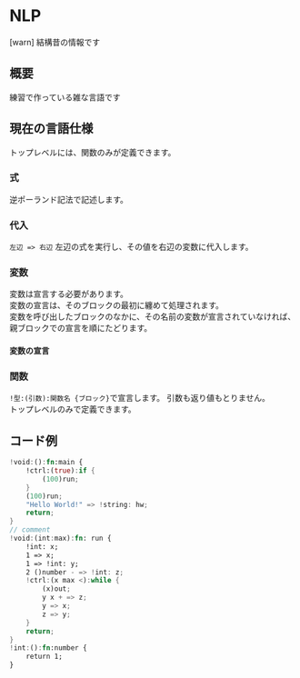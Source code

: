 # NLP

[warn] 結構昔の情報です

## 概要
練習で作っている雑な言語です

## 現在の言語仕様

トップレベルには、関数のみが定義できます。  

### 式
逆ポーランド記法で記述します。

### 代入
`左辺 => 右辺`
左辺の式を実行し、その値を右辺の変数に代入します。

### 変数
変数は宣言する必要があります。  
変数の宣言は、そのブロックの最初に纏めて処理されます。  
変数を呼び出したブロックのなかに、その名前の変数が宣言されていなければ、親ブロックでの宣言を順にたどります。  

#### 変数の宣言


### 関数
`!型:(引数):関数名 {ブロック}`で宣言します。
引数も返り値もとりません。  
トップレベルのみで定義できます。  

## コード例
```rust
!void:():fn:main {
    !ctrl:(true):if {
        (100)run;
    }
    (100)run;
    "Hello World!" => !string: hw;
    return;
}
// comment
!void:(int:max):fn: run {
    !int: x;
    1 => x;
    1 => !int: y;
    2 ()number - => !int: z;
    !ctrl:(x max <):while {
        (x)out;
        y x + => z;
        y => x;
        z => y;
    }
    return;
}
!int:():fn:number {
    return 1;
}
```